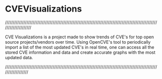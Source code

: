 # CVEVisualizations


////////////////////////////////////////////////////////////////////////////////////////////////////////////////////

CVE Visualizations is a project made to show trends of CVE's for top open source projects/vendors over time. 
Using OpenCVE's tool to periodically import a list of the most updated CVE's in real time, one can access all the 
stored CVE information and data and create accurate graphs with the most updated data.


//////////////////////////////////////////////////////////////////////////////////////////////////////////////////

